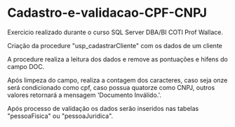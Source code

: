 # Cadastro-e-validacao-CPF-CNPJ
Exercicio realizado durante o curso SQL Server DBA/BI COTI Prof Wallace.

Criação da procedure "usp_cadastrarCliente" com os dados de um cliente

A procedure realiza a leitura dos dados e remove as pontuações e hifens do campo DOC.

Após limpeza do campo,  realiza a contagem dos caracteres, caso seja onze será condicionado como cpf, caso possua quatorze como CNPJ, outros valores retornará a mensagem 'Documento Inválido.'.

Após processo de validação os dados serão inseridos nas tabelas "pessoaFisica" ou "pessoaJuridica".
